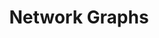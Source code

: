 ---
layout:          projects
title:           Network Graphs
show_collection: graphs
featured:        true
description: >
  This page is a collection of Gephi graphs exported as HTML. Click on a graph to know more.
---
